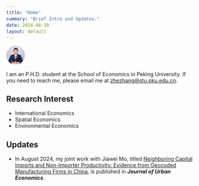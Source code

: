 ```yaml
---
title: "Home"
summary: "Brief Intro and Updates."
date: 2024-08-30
layout: default
---
```


<img src="research/photo-github-round2.jpg" width="10%" >

I am an P.H.D. student at the School of Economics in Peking University. If you need to reach me, please email me at [zhezhang@stu.pku.edu.cn](mailto:zhezhang@stu.pku.edu.cn).

## Research Interest
- International Economics
- Spatial Economics
- Environmental Economics

## Updates

- In August 2024, my joint work with Jiawei Mo, titled [Neighboring Capital Imports and Non-Importer Productivity: Evidence from Geocoded Manufacturing Firms in China](https://www.sciencedirect.com/science/article/abs/pii/S0094119024000627), is published in ***Journal of Urban Economics***.

